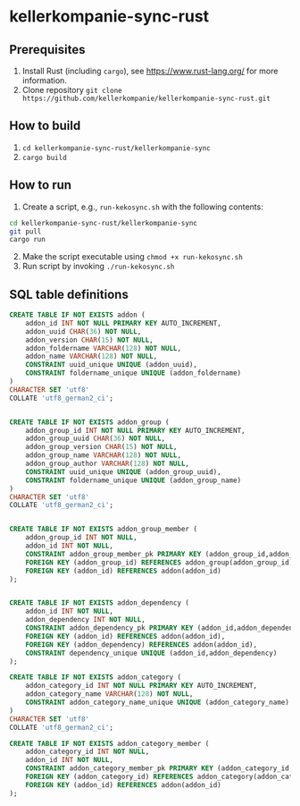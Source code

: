 # kellerkompanie-sync-rust

## Prerequisites
1. Install Rust (including `cargo`), see https://www.rust-lang.org/ for more information.
2. Clone repository `git clone https://github.com/kellerkompanie/kellerkompanie-sync-rust.git`

## How to build
1. `cd kellerkompanie-sync-rust/kellerkompanie-sync`
2. `cargo build`

## How to run
1. Create a script, e.g., `run-kekosync.sh` with the following contents:
```bash
cd kellerkompanie-sync-rust/kellerkompanie-sync
git pull
cargo run
```
2. Make the script executable using `chmod +x run-kekosync.sh`
3. Run script by invoking `./run-kekosync.sh`

## SQL table definitions
```sql
CREATE TABLE IF NOT EXISTS addon (
    addon_id INT NOT NULL PRIMARY KEY AUTO_INCREMENT,
    addon_uuid CHAR(36) NOT NULL,
    addon_version CHAR(15) NOT NULL,
    addon_foldername VARCHAR(128) NOT NULL,
    addon_name VARCHAR(128) NOT NULL,
    CONSTRAINT uuid_unique UNIQUE (addon_uuid),
    CONSTRAINT foldername_unique UNIQUE (addon_foldername)
)
CHARACTER SET 'utf8'
COLLATE 'utf8_german2_ci';


CREATE TABLE IF NOT EXISTS addon_group (
    addon_group_id INT NOT NULL PRIMARY KEY AUTO_INCREMENT,
    addon_group_uuid CHAR(36) NOT NULL,
    addon_group_version CHAR(15) NOT NULL,
    addon_group_name VARCHAR(128) NOT NULL,
    addon_group_author VARCHAR(128) NOT NULL,
    CONSTRAINT uuid_unique UNIQUE (addon_group_uuid),
    CONSTRAINT foldername_unique UNIQUE (addon_group_name)
)
CHARACTER SET 'utf8'
COLLATE 'utf8_german2_ci';


CREATE TABLE IF NOT EXISTS addon_group_member (
    addon_group_id INT NOT NULL,
    addon_id INT NOT NULL,
    CONSTRAINT addon_group_member_pk PRIMARY KEY (addon_group_id,addon_id),
    FOREIGN KEY (addon_group_id) REFERENCES addon_group(addon_group_id),
    FOREIGN KEY (addon_id) REFERENCES addon(addon_id)
);


CREATE TABLE IF NOT EXISTS addon_dependency (
    addon_id INT NOT NULL,
    addon_dependency INT NOT NULL,
    CONSTRAINT addon_dependency_pk PRIMARY KEY (addon_id,addon_dependency),
    FOREIGN KEY (addon_id) REFERENCES addon(addon_id),
    FOREIGN KEY (addon_dependency) REFERENCES addon(addon_id),
    CONSTRAINT dependency_unique UNIQUE (addon_id,addon_dependency)
);

CREATE TABLE IF NOT EXISTS addon_category (
    addon_category_id INT NOT NULL PRIMARY KEY AUTO_INCREMENT,
    addon_category_name VARCHAR(128) NOT NULL,
    CONSTRAINT addon_category_name_unique UNIQUE (addon_category_name)
)
CHARACTER SET 'utf8'
COLLATE 'utf8_german2_ci';

CREATE TABLE IF NOT EXISTS addon_category_member (
    addon_category_id INT NOT NULL,
    addon_id INT NOT NULL,
    CONSTRAINT addon_category_member_pk PRIMARY KEY (addon_category_id,addon_id),
    FOREIGN KEY (addon_category_id) REFERENCES addon_category(addon_category_id),
    FOREIGN KEY (addon_id) REFERENCES addon(addon_id)
);
```
